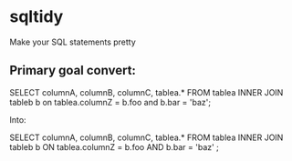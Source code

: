 sqltidy
=======

Make your SQL statements pretty

Primary goal convert:
---------------------

SELECT columnA, columnB,
columnC, tablea.* FROM tablea
INNER JOIN tableb b on
tablea.columnZ = b.foo
and b.bar = 'baz';

Into:

  SELECT
      columnA,
      columnB,
      columnC,
      tablea.*
    FROM tablea
    INNER JOIN tableb b
      ON tablea.columnZ = b.foo
        AND b.bar = 'baz'
  ;
